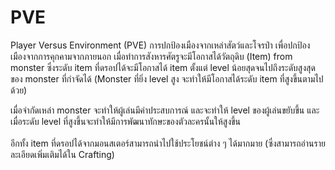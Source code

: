 # PVE

Player Versus Environment (PVE) การปกป้องเมืองจากเหล่าสัตว์และโจรป่า เพื่อปกป้องเมืองจากการคุกคามจากภายนอก เมื่อทำการสังหารศัตรูจะมีโอกาสได้วัตถุดิบ (Item) from monster ซึ่งระดับ item ที่ดรอปได้จะมีโอกาสได้ item ตั้งแต่ level น้อยสุดจนไปถึงระดับสูงสุดของ monster ที่กำจัดได้ (Monster ที่ยิ่ง level สูง จะทำให้มีโอกาสได้ระดับ item ที่สูงขึ้นตามไปด้วย)

เมื่อจำกัดเหล่า monster จะทำให้ผู้เล่นมีค่าประสบการณ์ และจะทำให้ level ของผู้เล่นขยับขึ้น และเมื่อระดับ level ที่สูงขึ้นจะทำให้มีการพัฒนาทักษะของตัวละครนั้นให้สูงขึ้น\
\
อีกทั้ง item ที่ดรอปได้จากมอนสเตอร์สามารถนำไปใช้ประโยชน์ต่าง ๆ ได้มากมาย (ซึ่งสามารถอ่านรายละเอียดเพิ่มเติมได้ใน Crafting)
